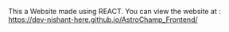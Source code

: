 This a Website made using REACT.
You can view the website at : https://dev-nishant-here.github.io/AstroChamp_Frontend/